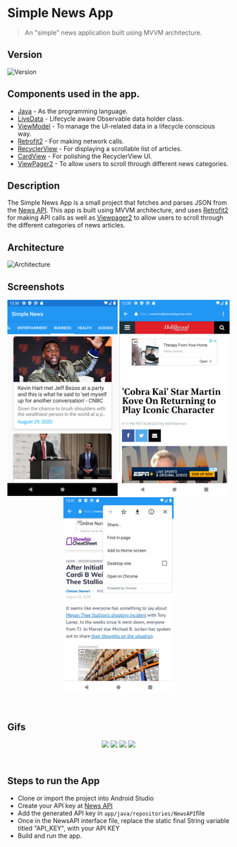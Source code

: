 # Simple News App

> An "simple" news application built using MVVM architecture.

## Version
![Version](https://img.shields.io/badge/Version-1.1-blue)

## Components used in the app.
- [Java](https://www.java.com/en/) - As the programming language.
- [LiveData](https://developer.android.com/topic/libraries/architecture/livedata) - Lifecycle aware Observable data holder class.
- [ViewModel](https://developer.android.com/topic/libraries/architecture/viewmodel) - To manage the UI-related data in a lifecycle conscious way.
- [Retrofit2](https://square.github.io/retrofit/) - For making network calls.
- [RecyclerView](https://developer.android.com/guide/topics/ui/layout/recyclerview) - For displaying a scrollable list of articles.
- [CardView](https://developer.android.com/guide/topics/ui/layout/cardview) - For polishing the RecyclerView UI.
- [ViewPager2](https://developer.android.com/jetpack/androidx/releases/viewpager2) - To allow users to scroll through different news categories.

## Description
The Simple News App is a small project that fetches and parses JSON from the [News API](https://newsapi.org/). This app is built using MVVM architecture, and uses [Retrofit2](http://square.github.io/retrofit/) for making API calls
as well as [Viewpager2](https://developer.android.com/jetpack/androidx/releases/viewpager2) to allow users to scroll through the different categories of news articles.

## Architecture
![Architecture](https://www.nexmobility.com/articles/images/mvvm-architecture-pattern.png)

## Screenshots
<p align="middle">
  <img src="Screenshot_1598719096.png?raw=true" width="250" />
  <img src="Screenshot_1598719122.png?raw=true"   width="250"/> 
  <img src ="Screenshot_1598719302.png?raw=true"  width="250" />
</p>
<br/>

## Gifs
<p align="middle">
  <img src="ScreenRecordingOpening.gif?raw=true" width="350" />
  <img src="ScreenRecordingScroll.gif?raw=true"   width="350"/> 
   <img src ="ScreenRecordingWebOpening.gif?raw=true"  width="350" />
  <img src ="ScreenRecordingRefresh.gif?raw=true"  width="350" />
</p>
<br/>


## Steps to run the App
- Clone or import the project into Android Studio
- Create your API key at [News API](https://newsapi.org/)
- Add the generated API key in `app/java/repositories/NewsAPI`file  
- Once in the NewsAPI interface file, replace the static final String variable titled "API_KEY", with your API KEY
- Build and run the app.
